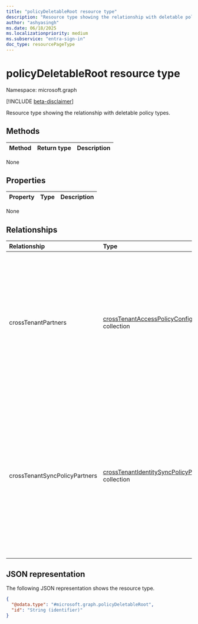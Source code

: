 ```yaml
---
title: "policyDeletableRoot resource type"
description: "Resource type showing the relationship with deletable policy types."
author: "ashyasingh"
ms.date: 06/18/2025
ms.localizationpriority: medium
ms.subservice: "entra-sign-in"
doc_type: resourcePageType
---
```


# policyDeletableRoot resource type

Namespace: microsoft.graph

[!INCLUDE [beta-disclaimer](../../includes/beta-disclaimer.md)]

Resource type showing the relationship with deletable policy types.


## Methods
|Method|Return type|Description|
|:---|:---|:---|
None

## Properties
|Property|Type|Description|
|:---|:---|:---|
None

## Relationships
|Relationship|Type|Description|
|:---|:---|:---|
|crossTenantPartners|[crossTenantAccessPolicyConfigurationPartner](../resources/crosstenantaccesspolicyconfigurationpartner.md) collection|Represents the partner-specific configuration for cross-tenant access and tenant restrictions. Cross-tenant access settings include inbound and outbound settings of Microsoft Entra B2B collaboration and B2B direct connect.|
|crossTenantSyncPolicyPartners|[crossTenantIdentitySyncPolicyPartner](../resources/crosstenantidentitysyncpolicypartner.md) collection|Defines the cross-tenant policy for synchronization of users from a partner tenant. Use this user synchronization policy to streamline collaboration between users in a multi-tenant organization by automating the creation, update, and deletion of users from one tenant to another.|

## JSON representation
The following JSON representation shows the resource type.
<!-- {
  "blockType": "resource",
  "keyProperty": "id",
  "@odata.type": "microsoft.graph.policyDeletableRoot",
  "baseType": "microsoft.graph.entity",
  "openType": false
}
-->
``` json
{
  "@odata.type": "#microsoft.graph.policyDeletableRoot",
  "id": "String (identifier)"
}
```
